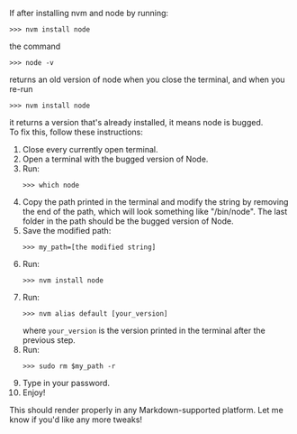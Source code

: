 If after installing nvm and node by running:

```
>>> nvm install node
```

the command

```
>>> node -v
```

returns an old version of node when you close the terminal, and when you re-run

```
>>> nvm install node
```

it returns a version that's already installed, it means node is bugged.  
To fix this, follow these instructions:

1. Close every currently open terminal.
2. Open a terminal with the bugged version of Node.
3. Run:
    ```
    >>> which node
    ```
4. Copy the path printed in the terminal and modify the string by removing the end of the path, which will look something like "/bin/node". The last folder in the path should be the bugged version of Node.
5. Save the modified path:
    ```
    >>> my_path=[the modified string]
    ```
6. Run:
    ```
    >>> nvm install node
    ```
7. Run:
    ```
    >>> nvm alias default [your_version]
    ```
   where `your_version` is the version printed in the terminal after the previous step.
8. Run:
    ```
    >>> sudo rm $my_path -r
    ```
9. Type in your password.
10. Enjoy!

This should render properly in any Markdown-supported platform. Let me know if you'd like any more tweaks!
